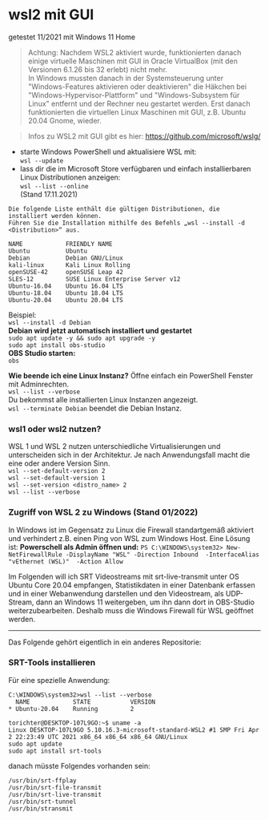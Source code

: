 # wsl2 mit GUI
getestet 11/2021 mit Windows 11 Home  
>Achtung: Nachdem WSL2 aktiviert wurde, funktionierten danach einige virtuelle Maschinen mit GUI in Oracle VirtualBox (mit den Versionen 6.1.26 bis 32 erlebt) nicht mehr.  
>In Windows mussten danach in der Systemsteuerung unter "Windows-Features aktivieren oder deaktivieren" die Häkchen bei "Windows-Hypervisor-Plattform" und "Windows-Subsystem für Linux" entfernt und der Rechner neu gestartet werden. Erst danach funktionierten die virtuellen Linux Maschinen mit GUI, z.B. Ubuntu 20.04 Gnome, wieder.  

> Infos zu WSL2 mit GUI gibt es hier: https://github.com/microsoft/wslg/  
* starte Windows PowerShell und aktualisiere WSL mit:   
`wsl --update`  
* lass dir die im Microsoft Store verfügbaren und einfach installierbaren Linux Distributionen anzeigen:  
`wsl --list --online`  
(Stand 17.11.2021)   
```
Die folgende Liste enthält die gültigen Distributionen, die installiert werden können.
Führen Sie die Installation mithilfe des Befehls „wsl --install -d <Distribution>“ aus.

NAME            FRIENDLY NAME
Ubuntu          Ubuntu
Debian          Debian GNU/Linux
kali-linux      Kali Linux Rolling
openSUSE-42     openSUSE Leap 42
SLES-12         SUSE Linux Enterprise Server v12
Ubuntu-16.04    Ubuntu 16.04 LTS
Ubuntu-18.04    Ubuntu 18.04 LTS
Ubuntu-20.04    Ubuntu 20.04 LTS
```

Beispiel:  
`wsl --install -d Debian`  
**Debian wird jetzt automatisch installiert und gestartet**  
`sudo apt update -y && sudo apt upgrade -y`  
`sudo apt install obs-studio`  
**OBS Studio starten:**  
`obs`  

**Wie beende ich eine Linux Instanz?**
Öffne einfach ein PowerShell Fenster mit Adminrechten.  
`wsl --list --verbose`  
Du bekommst alle installierten Linux Instanzen angezeigt.  
`wsl --terminate Debian`  beendet die Debian Instanz.  

### wsl1 oder wsl2 nutzen?
WSL 1 und WSL 2 nutzen unterschiedliche Virtualisierungen und unterscheiden sich in der Architektur. Je nach Anwendungsfall macht die eine oder andere Version Sinn.  
`wsl --set-default-version 2`  
`wsl --set-default-version 1`  
`wsl --set-version <distro_name> 2`  
`wsl --list --verbose` 

### Zugriff von WSL 2 zu Windows (Stand 01/2022)
In Windows ist im Gegensatz zu Linux die Firewall standartgemäß aktiviert und verhindert z.B. einen Ping von WSL zum Windows Host. Eine Lösung ist:
**Powerschell als Admin öffnen und:**
`PS C:\WINDOWS\system32> New-NetFirewallRule -DisplayName "WSL" -Direction Inbound  -InterfaceAlias "vEthernet (WSL)"  -Action Allow`  

Im Folgenden will ich SRT Videostreams mit srt-live-transmit unter OS Ubuntu Core 20.04 empfangen, Statistikdaten in einer Datenbank erfassen und in einer Webanwendung darstellen und den Videostream, als UDP-Stream, dann an Windows 11 weitergeben, um ihn dann dort in OBS-Studio weiterzubearbeiten. Deshalb muss die Windows Firewall für WSL geöffnet werden.    

--- 
Das Folgende gehört eigentlich in ein anderes Repositorie:  
### SRT-Tools installieren
Für eine spezielle Anwendung:
```
C:\WINDOWS\system32>wsl --list --verbose
  NAME            STATE           VERSION
* Ubuntu-20.04    Running         2
```
```
torichter@DESKTOP-107L9GO:~$ uname -a
Linux DESKTOP-107L9GO 5.10.16.3-microsoft-standard-WSL2 #1 SMP Fri Apr 2 22:23:49 UTC 2021 x86_64 x86_64 x86_64 GNU/Linux
sudo apt update
sudo apt install srt-tools
```
danach müsste Folgendes vorhanden sein:
```
/usr/bin/srt-ffplay
/usr/bin/srt-file-transmit
/usr/bin/srt-live-transmit
/usr/bin/srt-tunnel
/usr/bin/stransmit
```
